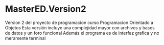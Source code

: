 # MasterED.Version2
Version 2 del proyecto de programacion curso Programacion Orientado a Objetos
Esta versión incluye una complejidad mayor con archivos y bases de datos y un foro funcional
Además el programa es de interfaz grafica y no meramente terminal
